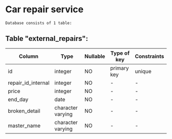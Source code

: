 Car repair service
================

	Database consists of 1 table:

Table "external_repairs":
--------------

Column | Type | Nullable | Type of key | Constraints 
--- | --- | --- | --- | ---
id | integer |  NO |  primary key |  unique 
repair_id_internal | integer | NO | - | -
price | integer | NO | - | -
end_day | date |  NO |  - |  - 
broken_detail | character varying | NO | - | -
master_name | character varying | NO | - | -

